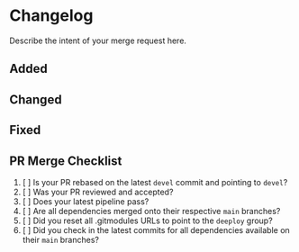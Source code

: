 # Changelog

Describe the intent of your merge request here.

## Added

## Changed

## Fixed


## PR Merge Checklist

1. [ ] Is your PR rebased on the latest `devel` commit and pointing to `devel`?
2. [ ] Was your PR reviewed and accepted?
3. [ ] Does your latest pipeline pass?
4. [ ] Are all dependencies merged onto their respective `main` branches?
5. [ ] Did you reset all .gitmodules URLs to point to the `deeploy` group?
6. [ ] Did you check in the latest commits for all dependencies available on their `main` branches?
